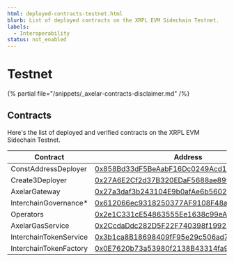 ```yaml
---
html: deployed-contracts-testnet.html
blurb: List of deployed contracts on the XRPL EVM Sidechain Testnet.
labels:
  - Interoperability
status: not_enabled
---
```


# Testnet

{% partial file="/snippets/_axelar-contracts-disclaimer.md" /%}

## Contracts

Here's the list of deployed and verified contracts on the XRPL EVM Sidechain Testnet.

| Contract               | Address                                                                                                                               |
| ---------------------- | ------------------------------------------------------------------------------------------------------------------------------------- |
| ConstAddressDeployer   | [0x858Bd33dF5BeAabF16Dc0249Acd194564c16BB2d](https://explorer.testnet.xrplevm.org/address/0x858Bd33dF5BeAabF16Dc0249Acd194564c16BB2d) |
| Create3Deployer        | [0x27A6E2Cf2d37B320EDaF5688ae89f21ef19099A8](https://explorer.testnet.xrplevm.org/address/0x27A6E2Cf2d37B320EDaF5688ae89f21ef19099A8) |
| AxelarGateway          | [0x27a3daf3b243104E9b0afAe6b56026a416B852C9](https://explorer.testnet.xrplevm.org/address/0x27a3daf3b243104E9b0afAe6b56026a416B852C9) |
| InterchainGovernance*  | [0x612066ec9318250377AF9108F48a375E82e899D0](https://explorer.testnet.xrplevm.org/address/0x612066ec9318250377AF9108F48a375E82e899D0) |
| Operators              | [0x2e1C331cE54863555Ee1638c99eA9154b02bA831](https://explorer.testnet.xrplevm.org/address/0x2e1C331cE54863555Ee1638c99eA9154b02bA831) |
| AxelarGasService       | [0x2CcdaDdc282D5F22F740398f1992003b525aE0F5](https://explorer.testnet.xrplevm.org/address/0x2CcdaDdc282D5F22F740398f1992003b525aE0F5) |
| InterchainTokenService | [0x3b1ca8B18698409fF95e29c506ad7014980F0193](https://explorer.testnet.xrplevm.org/address/0x3b1ca8B18698409fF95e29c506ad7014980F0193) |
| InterchainTokenFactory | [0x0E7620b73a53980f2138B43314fa944AE990d387](https://explorer.testnet.xrplevm.org/address/0x0E7620b73a53980f2138B43314fa944AE990d387) |
